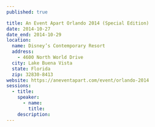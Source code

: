 ```yaml
---
published: true

title: An Event Apart Orlando 2014 (Special Edition)
date: 2014-10-27
date_end: 2014-10-29
location:
  name: Disney’s Contemporary Resort
  address:
    - 4600 North World Drive
  city: Lake Buena Vista
  state: Florida
  zip: 32830-8413
website: https://aneventapart.com/event/orlando-2014
sessions:
  - title:
    speaker:
      - name:
        title:
    description:
---
```

